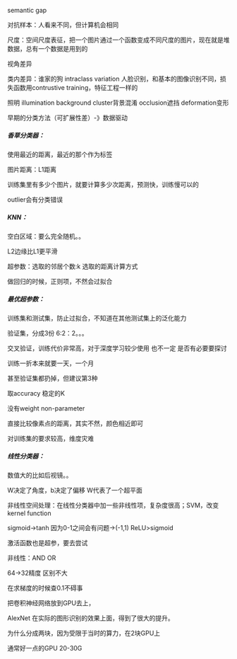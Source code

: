 semantic gap

对抗样本：人看来不同，但计算机会相同

尺度：空间尺度表征，把一个图片通过一个函数变成不同尺度的图片，现在就是堆数据，总有一个数据是用到的

视角差异

类内差异：谁家的狗 intraclass variation     人脸识别，和基本的图像识别不同，损失函数用contrustive training，特征工程一样的

照明  illumination    background cluster背景混淆   occlusion遮挡  deformation变形

早期的分类方法（可扩展性差）-》数据驱动

##### 香草分类器：

使用最近的距离，最近的那个作为标签

图片距离：L1距离

训练集里有多少个图片，就要计算多少次距离，预测快，训练慢可以的

outlier会有分类错误

##### KNN：

空白区域：要么完全随机。。

L2边缘比L1更平滑

超参数：选取的邻居个数:k  选取的距离计算方式

做回归的时候，正则项，不然会过拟合

##### 最优超参数：

训练集和测试集，防止过拟合，不知道在其他测试集上的泛化能力

验证集，分成3份 6:2：2。。。

交叉验证，训练代价非常高，对于深度学习较少使用 也不一定 是否有必要要探讨

训练一折本来就要一天，一个月

甚至验证集都扔掉，但建议第3种

取accuracy 稳定的K



没有weight non-parameter

直接比较像素点的距离，其实不然，颜色相近即可

对训练集的要求较高，维度灾难



##### 线性分类器：

数值大的比如后视镜。。

W决定了角度，b决定了偏移  W代表了一个超平面

非线性空间处理：在线性分类器中加一些非线性项，复杂度很高；SVM，改变kernel function



sigmoid->tanh 因为0-1之间会有问题->(-1,1)
ReLU>sigmoid 

激活函数也是超参，要去尝试



非线性：AND  OR

64->32精度 区别不大

在求梯度的时候查0.1不碍事





把卷积神经网络放到GPU去上，

AlexNet 在实际的图形识别的效果上面，得到了很大的提升。

为什么分成两块，因为受限于当时的算力，在2块GPU上

通常好一点的GPU 20-30G 












